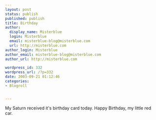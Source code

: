 ```yaml
---
layout: post
status: publish
published: publish
title: Birthday
author:
  display_name: Misterblue
  login: Misterblue
  email: misterblue-blog@misterblue.com
  url: http://misterblue.com
author_login: Misterblue
author_email: misterblue-blog@misterblue.com
author_url: http://misterblue.com

wordpress_id: 332
wordpress_url: /?p=332
date: 2003-09-21 01:12:46
categories:
- Blogroll


---
```

<p>
My Saturn received it's birthday card today.
Happy Birthday, my little red car.
</p>
